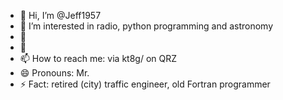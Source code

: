 - 👋 Hi, I’m @Jeff1957
- 👀 I’m interested in radio, python programming and astronomy
- 🌱
- 💞️
- 📫 How to reach me: via kt8g/ on QRZ
- 😄 Pronouns:  Mr.
- ⚡ Fact: retired (city) traffic engineer, old Fortran programmer
<!---
Jeff1957/Jeff1957 is a ✨ special ✨ repository because its `README.md` (this file) appears on your GitHub profile.
You can click the Preview link to take a look at your changes.
--->
